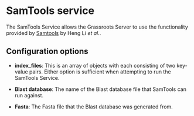 ﻿# SamTools service

The SamTools Service allows the Grassroots Server to use the functionality provided by [Samtools](http://www.htslib.org) by Heng Li *et al.*.

## Configuration options

* **index_files**: This is an array of objects with each consisting of two key-value pairs.
 Either option is sufficient when attempting to run the SamTools Service.
 
 * **Blast database**: The name of the Blast database file that SamTools can run against.
 * **Fasta**: The Fasta file that the Blast database was generated from.

 